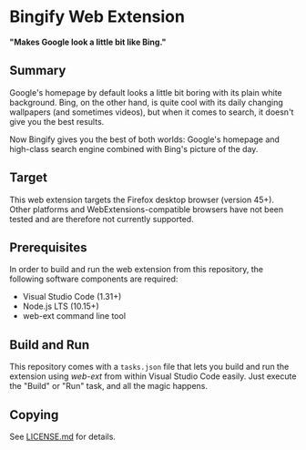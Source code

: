 # Bingify Web Extension
**"Makes Google look a little bit like Bing."**

## Summary
Google's homepage by default looks a little bit boring with its plain white background. Bing, on the other hand, is quite cool with its daily changing wallpapers (and sometimes videos), but when it comes to search, it doesn't give you the best results.

Now Bingify gives you the best of both worlds: Google's homepage and high-class search engine combined with Bing's picture of the day.

## Target
This web extension targets the Firefox desktop browser (version 45+). Other platforms and WebExtensions-compatible browsers have not been tested and are therefore not currently supported.

## Prerequisites
In order to build and run the web extension from this repository, the following software components are required:
- Visual Studio Code (1.31+)
- Node.js LTS (10.15+)
- web-ext command line tool

## Build and Run
This repository comes with a `tasks.json` file that lets you build and run the extension using *web-ext* from within Visual Studio Code easily. Just execute the "Build" or "Run" task, and all the magic happens.

## Copying
See [LICENSE.md](/LICENSE.md) for details.
